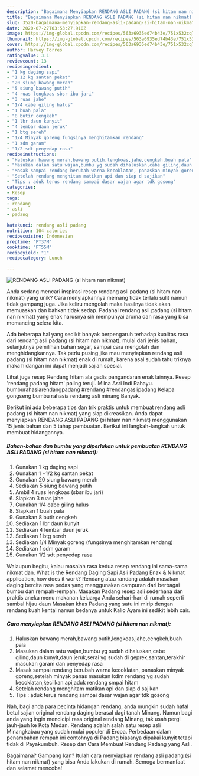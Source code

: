 ```yaml
---
description: "Bagaimana Menyiapkan RENDANG ASLI PADANG (si hitam nan nikmat) yang Enak"
title: "Bagaimana Menyiapkan RENDANG ASLI PADANG (si hitam nan nikmat) yang Enak"
slug: 3520-bagaimana-menyiapkan-rendang-asli-padang-si-hitam-nan-nikmat-yang-enak
date: 2020-07-27T03:53:27.910Z
image: https://img-global.cpcdn.com/recipes/563a6935ed74b43e/751x532cq70/rendang-asli-padang-si-hitam-nan-nikmat-foto-resep-utama.jpg
thumbnail: https://img-global.cpcdn.com/recipes/563a6935ed74b43e/751x532cq70/rendang-asli-padang-si-hitam-nan-nikmat-foto-resep-utama.jpg
cover: https://img-global.cpcdn.com/recipes/563a6935ed74b43e/751x532cq70/rendang-asli-padang-si-hitam-nan-nikmat-foto-resep-utama.jpg
author: Harvey Torres
ratingvalue: 3.1
reviewcount: 13
recipeingredient:
- "1 kg daging sapi"
- "1 12 kg santan pekat"
- "20 siung bawang merah"
- "5 siung bawang putih"
- "4 ruas lengkoas sbsr ibu jari"
- "3 ruas jahe"
- "1/4 cabe giling halus"
- "1 buah pala"
- "8 butir cengkeh"
- "1 lbr daun kunyit"
- "4 lembar daun jeruk"
- "1 btg sereh"
- "1/4 Minyak goreng fungsinya menghitamkan rendang"
- "1 sdm garam"
- "1/2 sdt penyedap rasa"
recipeinstructions:
- "Haluskan bawang merah,bawang putih,lengkoas,jahe,cengkeh,buah pala"
- "Masukan dalam satu wajan,bumbu yg sudah dihaluskan,cabe giling,daun kunyit,daun jeruk,serai yg sudah di geprek,santan,terakhir masukan garam dan penyedap rasa"
- "Masak sampai rendang berubah warna kecoklatan, panaskan minyak goreng,setelah minyak panas masukan kdlm rendang yg sudah kecoklatan,kecilkan api,aduk rendang smpai hitam"
- "Setelah rendang menghitam matikan api dan siap d sajikan"
- "Tips : aduk terus rendang sampai dasar wajan agar tdk gosong"
categories:
- Resep
tags:
- rendang
- asli
- padang

katakunci: rendang asli padang 
nutrition: 104 calories
recipecuisine: Indonesian
preptime: "PT37M"
cooktime: "PT55M"
recipeyield: "1"
recipecategory: Lunch

---
```



![RENDANG ASLI PADANG (si hitam nan nikmat)](https://img-global.cpcdn.com/recipes/563a6935ed74b43e/751x532cq70/rendang-asli-padang-si-hitam-nan-nikmat-foto-resep-utama.jpg)

Anda sedang mencari inspirasi resep rendang asli padang (si hitam nan nikmat) yang unik? Cara menyiapkannya memang tidak terlalu sulit namun tidak gampang juga. Jika keliru mengolah maka hasilnya tidak akan memuaskan dan bahkan tidak sedap. Padahal rendang asli padang (si hitam nan nikmat) yang enak harusnya sih mempunyai aroma dan rasa yang bisa memancing selera kita.

Ada beberapa hal yang sedikit banyak berpengaruh terhadap kualitas rasa dari rendang asli padang (si hitam nan nikmat), mulai dari jenis bahan, selanjutnya pemilihan bahan segar, sampai cara mengolah dan menghidangkannya. Tak perlu pusing jika mau menyiapkan rendang asli padang (si hitam nan nikmat) enak di rumah, karena asal sudah tahu triknya maka hidangan ini dapat menjadi sajian spesial.

Lihat juga resep Rendang hitam ala gadis pangandaran enak lainnya. Resep &#39;rendang padang hitam&#39; paling teruji. Milna Asri Indi Rahayu. bumburahasiarendangpadang #rendang #rendangaslipadang Kelapa gongseng bumbu rahasia rendang asli minang Banyak.


Berikut ini ada beberapa tips dan trik praktis untuk membuat rendang asli padang (si hitam nan nikmat) yang siap dikreasikan. Anda dapat menyiapkan RENDANG ASLI PADANG (si hitam nan nikmat) menggunakan 15 jenis bahan dan 5 tahap pembuatan. Berikut ini langkah-langkah untuk membuat hidangannya.

<!--inarticleads1-->

##### Bahan-bahan dan bumbu yang diperlukan untuk pembuatan RENDANG ASLI PADANG (si hitam nan nikmat):

1. Gunakan 1 kg daging sapi
1. Gunakan 1 +1/2 kg santan pekat
1. Gunakan 20 siung bawang merah
1. Sediakan 5 siung bawang putih
1. Ambil 4 ruas lengkoas (sbsr ibu jari)
1. Siapkan 3 ruas jahe
1. Gunakan 1/4 cabe giling halus
1. Siapkan 1 buah pala
1. Gunakan 8 butir cengkeh
1. Sediakan 1 lbr daun kunyit
1. Sediakan 4 lembar daun jeruk
1. Sediakan 1 btg sereh
1. Sediakan 1/4 Minyak goreng (fungsinya menghitamkan rendang)
1. Sediakan 1 sdm garam
1. Gunakan 1/2 sdt penyedap rasa


Walaupun begitu, kalau masalah rasa kedua resep rendang ini sama-sama nikmat dan. What is the Rendang Daging Sapi Asli Padang Enak &amp; Nikmat application, how does it work? Rendang atau randang adalah masakan daging bercita rasa pedas yang menggunakan campuran dari berbagai bumbu dan rempah-rempah. Masakan Padang resep asli sederhana dan praktis aneka menu makanan keluarga Anda sehari-hari di rumah seperti sambal hijau daun Masakan khas Padang yang satu ini mirip dengan rendang kuah kental namun bedanya untuk Kalio Ayam ini sedikit lebih cair. 

<!--inarticleads2-->

##### Cara menyiapkan RENDANG ASLI PADANG (si hitam nan nikmat):

1. Haluskan bawang merah,bawang putih,lengkoas,jahe,cengkeh,buah pala
1. Masukan dalam satu wajan,bumbu yg sudah dihaluskan,cabe giling,daun kunyit,daun jeruk,serai yg sudah di geprek,santan,terakhir masukan garam dan penyedap rasa
1. Masak sampai rendang berubah warna kecoklatan, panaskan minyak goreng,setelah minyak panas masukan kdlm rendang yg sudah kecoklatan,kecilkan api,aduk rendang smpai hitam
1. Setelah rendang menghitam matikan api dan siap d sajikan
1. Tips : aduk terus rendang sampai dasar wajan agar tdk gosong


Nah, bagi anda para pecinta hidangan rendang, anda mungkin sudah hafal betul sajian original rendang daging berasal dagi tanah Minang. Namun bagi anda yang ingin mencicipi rasa original rendang Minang, tak usah pergi jauh-jauh ke Kota Medan. Rendang adalah salah satu resep asli Minangkabau yang sudah mulai populer di Eropa. Perbedaan dalam penambahan rempah ini contohnya di Padang biasanya dipakai kunyit tetapi tidak di Payakumbuh. Resep dan Cara Membuat Rendang Padang yang Asli. 

Bagaimana? Gampang kan? Itulah cara menyiapkan rendang asli padang (si hitam nan nikmat) yang bisa Anda lakukan di rumah. Semoga bermanfaat dan selamat mencoba!
